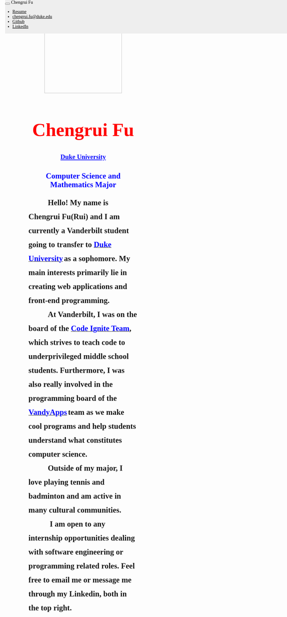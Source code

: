<link rel="stylesheet" href="https://maxcdn.bootstrapcdn.com/bootstrap/3.3.7/css/bootstrap.min.css">
<link href="https://fonts.googleapis.com/css?family=Josefin Sans" rel="stylesheet" type="text/css">
<script src="https://ajax.googleapis.com/ajax/libs/jquery/3.2.1/jquery.min.js"></script>
<script src="https://maxcdn.bootstrapcdn.com/bootstrap/3.3.7/js/bootstrap.min.js"></script>
<link rel="stylesheet" href="https://cdnjs.cloudflare.com/ajax/libs/font-awesome/4.7.0/css/font-awesome.min.css">



<style>
    html, body {
        height: 100%;
        margin: 0;
        overflow:auto;
        background-image: url("http://www.designzzz.com/wp-content/uploads/2012/12/3.jpg");
    }
    #content {
        height: 100%;
    }
    body{
        background-color: rgba(0, 0, 0, 0);
    }
    .navbar-default{
        border-radius: 0;
        background: rgb(238, 238, 238);
        top:0;
        z-index: 99;
        position: fixed;
        width: 100%;
    }
    .navbar-default .navbar-brand{
        color:black;
        font-family: 'Josefin Sans', cursive;
    }
    .glyphicon{
        color:black;
    }
    #glyphicon_word{
        color:black;
    }
    img{
        width:250px;
    }
    body{
        font-family: 'Josefin Sans', cursive;
    }
    h1{
        font-family: 'Josefin Sans', cursive;
        color: red;
        font-size: 60px;
        text-align:center;
    }
    li:hover{
        background-color: rgb(255, 255, 255);
    }
    #not_duke{
        color: blue;
        text-align:center;
        font-size: 25px;
    }
    h3{
        font-size: 25px;
        line-height: 45px;
        display: inline;
    }
    #duke{
        color: blue;
        text-align:center;
    }
    #left_column{
        width: 70%;
        height: 100%;
        margin: 0 auto;
    }
    #right_column{
        width: 30%;
        height: 1000px;
        position: relative;
        padding-right: 50px;
        padding-top:60px;
        text-align:center;
        overflow:auto;
    }
    #right_column h2{
        color:blue;
    }
    .fa-github{
        font-size:15px;
        color: black;
    }
    .fa-linkedin-square{
        font-size:15px;
        color: black;
        padding-top:1px;
    }
    #code-words{
        color:blue;
    }
    #highlight:hover{
        text-decoration:underline;
    }
</style>
<title>Chengrui Fu</title>

<link rel="icon" href="https://preview.ibb.co/ihRQk5/19478229_1619874484703468_1960974236_n.jpg">
<div id="content">
<nav class="navbar fixed navbar-default" id="bar">
    <div class="container-fluid">
        <div class="navbar-header">
            <button type="button" class="navbar-toggle" data-toggle="collapse" data-target="#topNavBar">
                    <span class="icon-bar"></span>
                    <span class="icon-bar"></span>
                    <span class="icon-bar"></span>
                </button>
            <a class="navbar-brand">Chengrui Fu</a>
        </div>
        <div class="collapse navbar-collapse" id="topNavBar">
            <ul class="nav navbar-nav navbar-right">
                <li><a href='https://drive.google.com/file/d/0B9Y-it8f_LUOb3BHc1JSTkVxUU0/view?usp=sharing' id="glyphicon_word"><span id="glyphicon" class="glyphicon glyphicon-list-alt"></span> Resume</a></li>
                <li><a href='mailto:chengrui.fu@duke.edu' id="glyphicon_word"><span class="glyphicon glyphicon-envelope"></span> chengrui.fu@duke.edu</a></li>
                <li><a href="https://github.com/fufu17" id="glyphicon_word"><i id='fa-icon' class="fa fa-github" aria-hidden="true"></i> Github </a></li>
                <li><a href='https://www.linkedin.com/in/fuchengrui/' id="glyphicon_word"><i id='fa-icon' class="fa fa-linkedin-square"></i> LinkedIn</a></li>
            </ul>
        </div>
    </div>
</nav>

<div id="left_column">
    <center><img src="https://preview.ibb.co/ihRQk5/19478229_1619874484703468_1960974236_n.jpg"></center>
    <h1>Chengrui Fu </h1>
    <h2 id="duke"><b><u>Duke University</u></b></h2>
    <h2 id="not_duke">Computer Science and Mathematics Major</h2>
    <h3>
        &nbsp;&nbsp;&nbsp;&nbsp;&nbsp;&nbsp;&nbsp;&nbsp;&nbsp;&nbsp;Hello! My name is Chengrui Fu(Rui) and I am currently a Vanderbilt student going to transfer to </h3><a id='highlight' href="https://www.duke.edu/"><h3 id="code-words"><b>Duke University</b></h3></a> <h3>
         as a sophomore. My main interests primarily lie in creating web applications and front-end programming.<br>&nbsp;&nbsp;&nbsp;&nbsp;&nbsp;&nbsp;&nbsp;&nbsp;&nbsp;&nbsp;At Vanderbilt,
        I was on the board of the </h3> <a id='highlight' href="https://anchorlink.vanderbilt.edu/organization/CodeIgnite/about"><h3 id="code-words"><b>Code Ignite Team</b></h3></a><h3>, which strives to teach code to underprivileged middle school students. Furthermore,
    I was also really involved in the programming board of the </h3><a id='highlight' href="http://vandyapps.club/"><h3 id="code-words"><b>VandyApps</b></h3></a> <h3>team as we make cool programs and help students understand what constitutes computer science.<br>
        &nbsp;&nbsp;&nbsp;&nbsp;&nbsp;&nbsp;&nbsp;&nbsp;&nbsp;&nbsp;Outside of my major, I love playing tennis and badminton and am active in many cultural communities.
        <br> &nbsp;&nbsp;&nbsp;&nbsp;&nbsp;&nbsp;&nbsp;&nbsp;&nbsp;&nbsp; I am open to any internship opportunities dealing with software engineering or programming related roles.
        Feel free to email me or message me through my Linkedin, both in the top right.
    </h3>
</div>

<!-- <div id="right_column">
    <h1>My Projects</h1>
    <h2><u>1. Team Formation Platform</u></h2>
    <h3>This summer(2017), I am working with the Sybbure Program at Vanderbilt on a startup to create a web application for building team platforms.
    For the web app, we are using a novel algorithm to enable participants to get paired up with various projects and other participants. This project will take in
    consideration of outside factors and work to minize them as needed</h3>
    <h2><u>2. Invoice Scraping</u></h2>
    <h3>Over this year, I have also worked with Make Me Modern as a backend developer. In one of my projects, I worked with python in order to obtain specific information from
    a Spa Company's invoice. I compiled the information into an email and used it to send over to the customers as a product confirmation</h3>
    <h2><u>3. Emailer Tool</u></h2>
    <h3>While working with Make Me Modern, I was able to use Python and Django in order to create a web application emailer tool for their website. This emailer tool is used to send out mass emails with specific information unique to each email</h3>
</div>
 -->
</div>
<script>
$(document).ready(function() {

  $(window).scroll(function () {
      console.log($(window).scrollTop())
    if ($(window).scrollTop() > 280) {
      $('#nav_bar').addClass('navbar-default');
    }
    if ($(window).scrollTop() < 281) {
      $('#nav_bar').removeClass('navbar-default');
    }
  });
});
</script>
